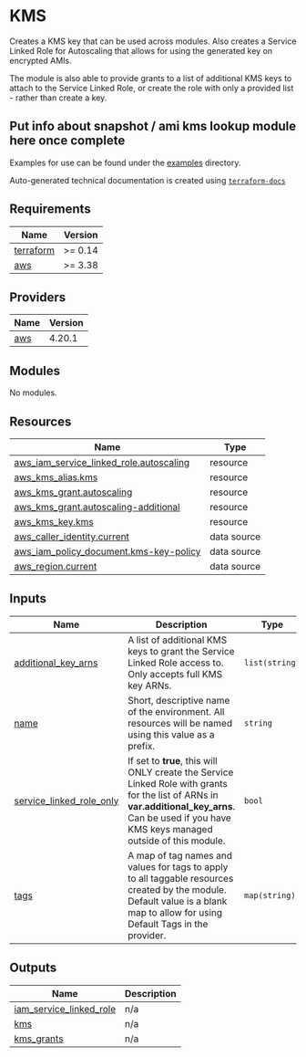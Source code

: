 # KMS

Creates a KMS key that can be used across modules. Also creates a Service Linked Role for Autoscaling that allows for using the generated key on encrypted AMIs.

The module is also able to provide grants to a list of additional KMS keys to attach to the Service Linked Role, or create the role with only a provided list - rather than create a key.

## Put info about snapshot / ami kms lookup module here once complete

Examples for use can be found under the [examples](https://github.com/so1omon563/terraform-aws-kms/tree/main/examples) directory.

<!-- BEGINNING OF PRE-COMMIT-TERRAFORM DOCS HOOK -->
Auto-generated technical documentation is created using [`terraform-docs`](https://terraform-docs.io/)

## Requirements

| Name | Version |
|------|---------|
| <a name="requirement_terraform"></a> [terraform](#requirement\_terraform) | >= 0.14 |
| <a name="requirement_aws"></a> [aws](#requirement\_aws) | >= 3.38 |

## Providers

| Name | Version |
|------|---------|
| <a name="provider_aws"></a> [aws](#provider\_aws) | 4.20.1 |

## Modules

No modules.

## Resources

| Name | Type |
|------|------|
| [aws_iam_service_linked_role.autoscaling](https://registry.terraform.io/providers/hashicorp/aws/latest/docs/resources/iam_service_linked_role) | resource |
| [aws_kms_alias.kms](https://registry.terraform.io/providers/hashicorp/aws/latest/docs/resources/kms_alias) | resource |
| [aws_kms_grant.autoscaling](https://registry.terraform.io/providers/hashicorp/aws/latest/docs/resources/kms_grant) | resource |
| [aws_kms_grant.autoscaling-additional](https://registry.terraform.io/providers/hashicorp/aws/latest/docs/resources/kms_grant) | resource |
| [aws_kms_key.kms](https://registry.terraform.io/providers/hashicorp/aws/latest/docs/resources/kms_key) | resource |
| [aws_caller_identity.current](https://registry.terraform.io/providers/hashicorp/aws/latest/docs/data-sources/caller_identity) | data source |
| [aws_iam_policy_document.kms-key-policy](https://registry.terraform.io/providers/hashicorp/aws/latest/docs/data-sources/iam_policy_document) | data source |
| [aws_region.current](https://registry.terraform.io/providers/hashicorp/aws/latest/docs/data-sources/region) | data source |

## Inputs

| Name | Description | Type | Default | Required |
|------|-------------|------|---------|:--------:|
| <a name="input_additional_key_arns"></a> [additional\_key\_arns](#input\_additional\_key\_arns) | A list of additional KMS keys to grant the Service Linked Role access to. Only accepts full KMS key ARNs. | `list(string)` | `null` | no |
| <a name="input_name"></a> [name](#input\_name) | Short, descriptive name of the environment. All resources will be named using this value as a prefix. | `string` | n/a | yes |
| <a name="input_service_linked_role_only"></a> [service\_linked\_role\_only](#input\_service\_linked\_role\_only) | If set to **true**, this will ONLY create the Service Linked Role with grants for the list of ARNs in **var.additional\_key\_arns**. Can be used if you have KMS keys managed outside of this module. | `bool` | `false` | no |
| <a name="input_tags"></a> [tags](#input\_tags) | A map of tag names and values for tags to apply to all taggable resources created by the module. Default value is a blank map to allow for using Default Tags in the provider. | `map(string)` | `{}` | no |

## Outputs

| Name | Description |
|------|-------------|
| <a name="output_iam_service_linked_role"></a> [iam\_service\_linked\_role](#output\_iam\_service\_linked\_role) | n/a |
| <a name="output_kms"></a> [kms](#output\_kms) | n/a |
| <a name="output_kms_grants"></a> [kms\_grants](#output\_kms\_grants) | n/a |
<!-- END OF PRE-COMMIT-TERRAFORM DOCS HOOK -->
